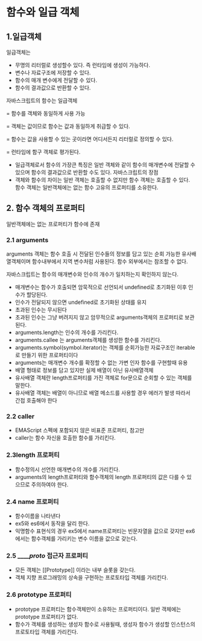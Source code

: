 # 함수와 일급 객체

## 1.일급객체

일급객체는

- 무명의 리터럴로 생성할수 있다. 즉 런타임에 생성이 가능하다.
- 변수나 자료구조에 저장할 수 있다.
- 함수의 매개 변수에게 전달할 수 있다.
- 함수의 결과값으로 반환할 수 있다.

자바스크립트의 함수는 일급객체

= 함수를 객체와 동일하게 사용 가능

= 객체는 값이므로 함수는 값과 동일하게 취급할 수 있다.

= 함수는 값을 사용할 수 있는 곳이라면 어디서든지 리터럴로 정의할 수 있다.

= 런타임에 함구 객체로 평가된다.



- 일급객체로서 함수의 가장큰 특징은 일반 객체와 같이 함수의 매개변수에 전달할 수 있으며 함수의 결과값으로 반환할 수도 있다. 자바스크립트의 장점
- 객체와 함수의 차이는 일반 객체는 호출할 수 없지만 함수 객체는 호출할 수 있다. 함수 객체는 일반객체에는 없는 함수 고유의 프로퍼티를 소유한다.



## 2. 함수 객체의 프로퍼티

일반객체에는 없는 프로퍼티가 함수에 존재

### 2.1 arguments

arguments 객체는 함수 호출 시 전달된 인수들의 정보를 담고 있는 순회 가능한 유사배열객체이며 함수내부에서 지역 변수처럼 사용된다. 함수 외부에서는 참조할 수 없다.

자바스크립트는 함수의 매개변수와 인수의 개수가 일치하는지 확인하지 않는다.

- 매개변수는 함수가 호출되면 암묵적으로 선언되서 undefined로 초기화된 이후 인수가 할당된다.
- 인수가 전달되지 않으면 undefined로 초기화된 상태를 유지
- 초과된 인수는 무시된다
- 초과된 인수는 그냥 버려지지 않고 암무적으로 arguments객체의 프로퍼티로 보관된다.
- arguments.length는 인수의 개수를 가리킨다.
- arguments.callee 는 arguments객체를 생성한 함수를 가리킨다.
- arguments.symbol(symbol.iterator)는 객체를 순회가능한 자료구조인 iterable로 만들기 위한 프로퍼티이다
- arguments는 매개변수 개수를 확정할 수 없는 가변 인자 함수를 구현할때 유용
- 배열 형태로 정보를 담고 있지만 실제 배열이 아닌 유사배열객체
- 유사배열 객체란 length프로퍼티를 가진 객체로 for문으로 순회할 수 있는 객체를 말한다.
- 유사배열 객체는 배열이 아니므로 배열 메소드를 사용할 경우 에러가 발생 따라서 간접 호출해야 한다



### 2.2 caller

- EMAScript 스펙에 포함되지 않은 비표준 프로퍼티, 참고만
- caller는 함수 자신을 호출한 함수를 가리킨다.



### 2.3length 프로퍼티

- 함수정의시 선언한 매개변수의 개수를 가리킨다.
- arguments의 length프로퍼티와 함수객체의 length 프로퍼티의 값은 다를 수 있으므로 주의하여야 한다.



### 2.4 name 프로퍼티

- 함수이름을 나타낸다
- ex5와 es6에서 동작을 달리 한다. 
- 익명함수 표현식의 경우 ex5에서 name프로퍼티는 빈문자열을 값으로 갖지만 ex6에서는 함수객체를 가리키는 변수 이름을 값으로 갖는다.



### 2.5 _______proto___ 접근자 프로퍼티

- 모든 객체는 [[Prototype]] 이라는 내부 슬롯을 갖는다. 
- 객체 지향 프로그래밍의 상속을 구현하는 프로토타입 객체를 가리킨다.



### 2.6 prototype 프로퍼티

- prototype 프로퍼티는 함수객체만이 소유하는 프로퍼티이다. 일반 객체에는 prototype 프로퍼티가 없다.
- 함수가 객체를 생성하는 생성자 함수로 사용될때, 생성자 함수가 생성할 인스턴스의 프로토타입 객체를 가리킨다.